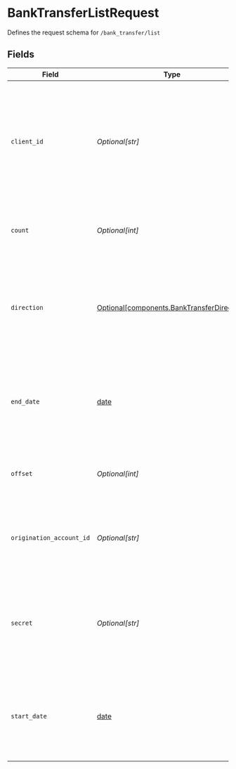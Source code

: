 # BankTransferListRequest

Defines the request schema for `/bank_transfer/list`


## Fields

| Field                                                                                                                                            | Type                                                                                                                                             | Required                                                                                                                                         | Description                                                                                                                                      |
| ------------------------------------------------------------------------------------------------------------------------------------------------ | ------------------------------------------------------------------------------------------------------------------------------------------------ | ------------------------------------------------------------------------------------------------------------------------------------------------ | ------------------------------------------------------------------------------------------------------------------------------------------------ |
| `client_id`                                                                                                                                      | *Optional[str]*                                                                                                                                  | :heavy_minus_sign:                                                                                                                               | Your Plaid API `client_id`. The `client_id` is required and may be provided either in the `PLAID-CLIENT-ID` header or as part of a request body. |
| `count`                                                                                                                                          | *Optional[int]*                                                                                                                                  | :heavy_minus_sign:                                                                                                                               | The maximum number of bank transfers to return.                                                                                                  |
| `direction`                                                                                                                                      | [Optional[components.BankTransferDirection]](../../models/components/banktransferdirection.md)                                                   | :heavy_minus_sign:                                                                                                                               | Indicates the direction of the transfer: `outbound` for API-initiated transfers, or `inbound` for payments received by the FBO account.          |
| `end_date`                                                                                                                                       | [date](https://docs.python.org/3/library/datetime.html#date-objects)                                                                             | :heavy_minus_sign:                                                                                                                               | The end datetime of bank transfers to list. This should be in RFC 3339 format (i.e. `2019-12-06T22:35:49Z`)                                      |
| `offset`                                                                                                                                         | *Optional[int]*                                                                                                                                  | :heavy_minus_sign:                                                                                                                               | The number of bank transfers to skip before returning results.                                                                                   |
| `origination_account_id`                                                                                                                         | *Optional[str]*                                                                                                                                  | :heavy_minus_sign:                                                                                                                               | Filter bank transfers to only those originated through the specified origination account.                                                        |
| `secret`                                                                                                                                         | *Optional[str]*                                                                                                                                  | :heavy_minus_sign:                                                                                                                               | Your Plaid API `secret`. The `secret` is required and may be provided either in the `PLAID-SECRET` header or as part of a request body.          |
| `start_date`                                                                                                                                     | [date](https://docs.python.org/3/library/datetime.html#date-objects)                                                                             | :heavy_minus_sign:                                                                                                                               | The start datetime of bank transfers to list. This should be in RFC 3339 format (i.e. `2019-12-06T22:35:49Z`)                                    |
